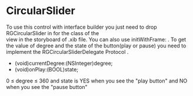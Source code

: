 CircularSlider
==============
To use this control with interface builder you just need to drop RGCircularSlider in for the class of the  
view in the storyboard of .xib file. You can also use initWithFrame: . To get the value of degree and the
state of the button(play or pause) you need to implement the RGCircularSliderDelegate Protocol .

- (void)currentDegree:(NSInteger)degree;
- (void)onPlay:(BOOL)state;

0 ≤ degree ≤ 360
and state is YES when you see the "play button" and NO when you see the "pause button"


